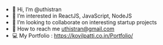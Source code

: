 - 👋 Hi, I’m @uthistran
- 👀 I’m interested in ReactJS, JavaScript, NodeJS
- 💞️ I’m looking to collaborate on interesting startup projects
- 📧 How to reach me uthistran@gmail.com
- 💻 My Portfolio : https://kovilpatti.co.in/Portfolio/

<!---
uthistran/uthistran is a ✨ special ✨ repository because its `README.md` (this file) appears on your GitHub profile.
You can click the Preview link to take a look at your changes.
--->
